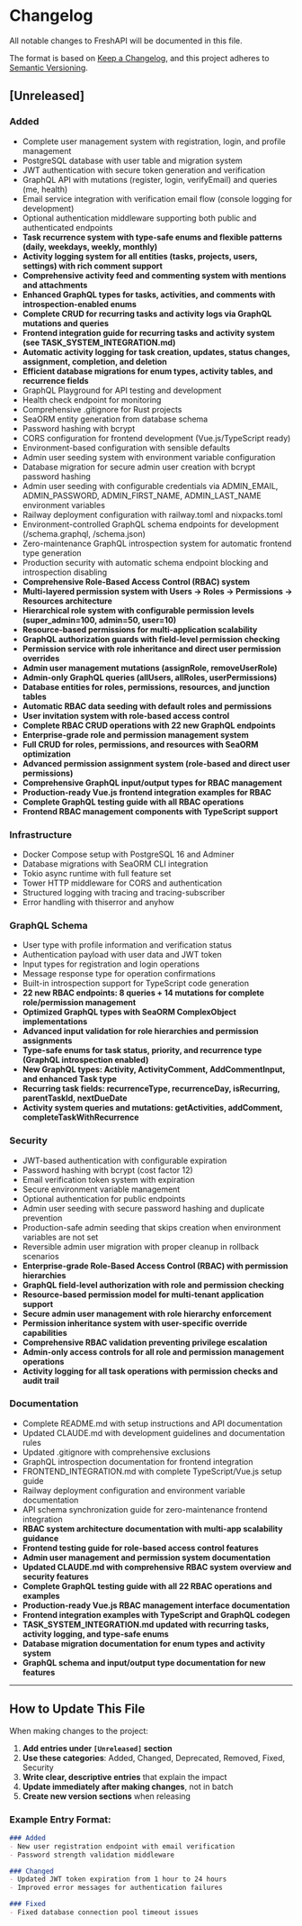 # Changelog

All notable changes to FreshAPI will be documented in this file.

The format is based on [Keep a Changelog](https://keepachangelog.com/en/1.0.0/),
and this project adheres to [Semantic Versioning](https://semver.org/spec/v2.0.0.html).

## [Unreleased]

### Added
- Complete user management system with registration, login, and profile management
- PostgreSQL database with user table and migration system
- JWT authentication with secure token generation and verification
- GraphQL API with mutations (register, login, verifyEmail) and queries (me, health)
- Email service integration with verification email flow (console logging for development)
- Optional authentication middleware supporting both public and authenticated endpoints
- **Task recurrence system with type-safe enums and flexible patterns (daily, weekdays, weekly, monthly)**
- **Activity logging system for all entities (tasks, projects, users, settings) with rich comment support**
- **Comprehensive activity feed and commenting system with mentions and attachments**
- **Enhanced GraphQL types for tasks, activities, and comments with introspection-enabled enums**
- **Complete CRUD for recurring tasks and activity logs via GraphQL mutations and queries**
- **Frontend integration guide for recurring tasks and activity system (see TASK_SYSTEM_INTEGRATION.md)**
- **Automatic activity logging for task creation, updates, status changes, assignment, completion, and deletion**
- **Efficient database migrations for enum types, activity tables, and recurrence fields**
- GraphQL Playground for API testing and development
- Health check endpoint for monitoring
- Comprehensive .gitignore for Rust projects
- SeaORM entity generation from database schema
- Password hashing with bcrypt
- CORS configuration for frontend development (Vue.js/TypeScript ready)
- Environment-based configuration with sensible defaults
- Admin user seeding system with environment variable configuration
- Database migration for secure admin user creation with bcrypt password hashing
- Admin user seeding with configurable credentials via ADMIN_EMAIL, ADMIN_PASSWORD, ADMIN_FIRST_NAME, ADMIN_LAST_NAME environment variables
- Railway deployment configuration with railway.toml and nixpacks.toml
- Environment-controlled GraphQL schema endpoints for development (/schema.graphql, /schema.json)
- Zero-maintenance GraphQL introspection system for automatic frontend type generation
- Production security with automatic schema endpoint blocking and introspection disabling
- **Comprehensive Role-Based Access Control (RBAC) system**
- **Multi-layered permission system with Users → Roles → Permissions → Resources architecture**
- **Hierarchical role system with configurable permission levels (super_admin=100, admin=50, user=10)**
- **Resource-based permissions for multi-application scalability**
- **GraphQL authorization guards with field-level permission checking**
- **Permission service with role inheritance and direct user permission overrides**
- **Admin user management mutations (assignRole, removeUserRole)**
- **Admin-only GraphQL queries (allUsers, allRoles, userPermissions)**
- **Database entities for roles, permissions, resources, and junction tables**
- **Automatic RBAC data seeding with default roles and permissions**
- **User invitation system with role-based access control**
- **Complete RBAC CRUD operations with 22 new GraphQL endpoints**
- **Enterprise-grade role and permission management system**
- **Full CRUD for roles, permissions, and resources with SeaORM optimization**
- **Advanced permission assignment system (role-based and direct user permissions)**
- **Comprehensive GraphQL input/output types for RBAC management**
- **Production-ready Vue.js frontend integration examples for RBAC**
- **Complete GraphQL testing guide with all RBAC operations**
- **Frontend RBAC management components with TypeScript support**

### Infrastructure
- Docker Compose setup with PostgreSQL 16 and Adminer
- Database migrations with SeaORM CLI integration
- Tokio async runtime with full feature set
- Tower HTTP middleware for CORS and authentication
- Structured logging with tracing and tracing-subscriber
- Error handling with thiserror and anyhow

### GraphQL Schema
- User type with profile information and verification status
- Authentication payload with user data and JWT token
- Input types for registration and login operations
- Message response type for operation confirmations
- Built-in introspection support for TypeScript code generation
- **22 new RBAC endpoints: 8 queries + 14 mutations for complete role/permission management**
- **Optimized GraphQL types with SeaORM ComplexObject implementations**
- **Advanced input validation for role hierarchies and permission assignments**
- **Type-safe enums for task status, priority, and recurrence type (GraphQL introspection enabled)**
- **New GraphQL types: Activity, ActivityComment, AddCommentInput, and enhanced Task type**
- **Recurring task fields: recurrenceType, recurrenceDay, isRecurring, parentTaskId, nextDueDate**
- **Activity system queries and mutations: getActivities, addComment, completeTaskWithRecurrence**

### Security
- JWT-based authentication with configurable expiration
- Password hashing with bcrypt (cost factor 12)
- Email verification token system with expiration
- Secure environment variable management
- Optional authentication for public endpoints
- Admin user seeding with secure password hashing and duplicate prevention
- Production-safe admin seeding that skips creation when environment variables are not set
- Reversible admin user migration with proper cleanup in rollback scenarios
- **Enterprise-grade Role-Based Access Control (RBAC) with permission hierarchies**
- **GraphQL field-level authorization with role and permission checking**
- **Resource-based permission model for multi-tenant application support**
- **Secure admin user management with role hierarchy enforcement**
- **Permission inheritance system with user-specific override capabilities**
- **Comprehensive RBAC validation preventing privilege escalation**
- **Admin-only access controls for all role and permission management operations**
- **Activity logging for all task operations with permission checks and audit trail**

### Documentation
- Complete README.md with setup instructions and API documentation
- Updated CLAUDE.md with development guidelines and documentation rules
- Updated .gitignore with comprehensive exclusions
- GraphQL introspection documentation for frontend integration
- FRONTEND_INTEGRATION.md with complete TypeScript/Vue.js setup guide
- Railway deployment configuration and environment variable documentation
- API schema synchronization guide for zero-maintenance frontend integration
- **RBAC system architecture documentation with multi-app scalability guidance**
- **Frontend testing guide for role-based access control features**
- **Admin user management and permission system documentation**
- **Updated CLAUDE.md with comprehensive RBAC system overview and security features**
- **Complete GraphQL testing guide with all 22 RBAC operations and examples**
- **Production-ready Vue.js RBAC management interface documentation**
- **Frontend integration examples with TypeScript and GraphQL codegen**
- **TASK_SYSTEM_INTEGRATION.md updated with recurring tasks, activity logging, and type-safe enums**
- **Database migration documentation for enum types and activity system**
- **GraphQL schema and input/output type documentation for new features**

---

## How to Update This File

When making changes to the project:

1. **Add entries under `[Unreleased]` section**
2. **Use these categories**: Added, Changed, Deprecated, Removed, Fixed, Security
3. **Write clear, descriptive entries** that explain the impact
4. **Update immediately after making changes**, not in batch
5. **Create new version sections** when releasing

### Example Entry Format:
```markdown
### Added
- New user registration endpoint with email verification
- Password strength validation middleware

### Changed  
- Updated JWT token expiration from 1 hour to 24 hours
- Improved error messages for authentication failures

### Fixed
- Fixed database connection pool timeout issues
```